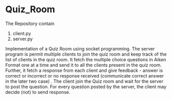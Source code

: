 # Quiz_Room
The Repository contain  
1) client.py  
2) server.py  

Implementation of a Quiz Room using socket programming.   The server program is permit multiple clients to join the quiz room and keep track of the list of clients in the quiz room. It fetch the multiple choice questions in Aiken Format one at a time and send it to all the clients present in the quiz room. Further, it fetch a response from each client and give feedback - answer is correct or incorrect or no response received (communicate correct answer in the later two case) .   The client join the Quiz room and wait for the server to post the question. For every question posted by the server, the client may decide (not) to send response.

